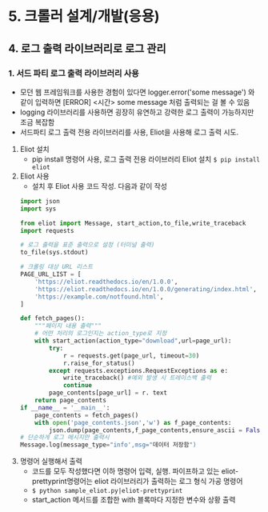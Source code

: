 # 5. 크롤러 설계/개발(응용)
## 4. 로그 출력 라이브러리로 로그 관리
### 1. 서드 파티 로그 출력 라이브러리 사용
- 모던 웹 프레임워크를 사용한 경험이 있다면 logger.error('some message') 와 같이 입력하면 [ERROR] <시간> some message 처럼 출력되는 걸 볼 수 있음
- logging 라이브러리를 사용하면 굉장히 유연하고 강력한 로그 출력이 가능하지만 조금 복잡함
- 서드파티 로그 출력 전용 라이브러리를 사용, Eliot을 사용해 로그 출력 시도.
1. Eliot 설치
   - pip install 명령어 사용, 로그 출력 전용 라이브러리 Eliot 설치 `$ pip install eliot`
2. Eliot 사용
   - 설치 후 Eliot 사용 코드 작성. 다음과 같이 작성
    ```python
    import json
    import sys

    from eliot import Message, start_action,to_file,write_traceback
    import requests

    # 로그 출력을 표준 출력으로 설정 (터미널 출력)
    to_file(sys.stdout)

    # 크롤링 대상 URL 리스트
    PAGE_URL_LIST = [
        'https://eliot.readthedocs.io/en/1.0.0',
        'https://eliot.readthedocs.io/en/1.0.0/generating/index.html',
        'https://example.com/notfound.html',
    ]
    
    def fetch_pages():
        """페이지 내용 출력"""
        # 어떤 처리의 로그인지는 action_type로 지정
        with start_action(action_type="download",url=page_url):
            try:
                r = requests.get(page_url, timeout=30)
                r.raise_for_status()
            except requests.exceptions.RequestExceptions as e:
                write_traceback() #예외 발생 시 트레이스백 출력
                continue
            page_contents[page_url] = r. text
        return page_contents
    if __name__ = '__main__':
        page_contents = fetch_pages()
        with open('page_contents.json','w') as f_page_contents:
            json.dump(page_contents,f_page_contents,ensure_ascii = False)
    # 단순하게 로그 메시지만 출력시
    Message.log(message_type="info',msg="데이터 저장함")
    ```
3. 명령어 실행해서 출력
   - 코드를 모두 작성했다면 이하 명령어 입력, 실행. 파이프하고 있는 eliot-prettyprint명령어는 eliot 라이브러리가 출력하는 로그 형식 가공 명령어
   - `$ python sample_eliot.py|eliot-prettyprint`
   - start_action 메서드를 조합한 with 블록마다 지정한 변수와 상황 출력